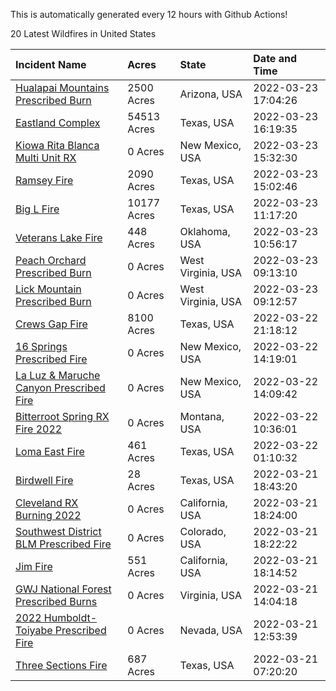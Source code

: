 This is automatically generated every 12 hours with Github Actions!

20 Latest Wildfires in United States

 | Incident Name | Acres | State | Date and Time |
|:---|:---|:---|:---|
| [Hualapai Mountains Prescribed Burn ](https://inciweb.nwcg.gov/incident/8028/) | 2500 Acres | Arizona, USA | 2022-03-23 17:04:26 |
| [Eastland Complex](https://inciweb.nwcg.gov/incident/8010/) | 54513 Acres | Texas, USA | 2022-03-23 16:19:35 |
| [Kiowa Rita Blanca Multi Unit RX](https://inciweb.nwcg.gov/incident/8029/) | 0 Acres | New Mexico, USA | 2022-03-23 15:32:30 |
| [Ramsey Fire](https://inciweb.nwcg.gov/incident/8020/) | 2090 Acres | Texas, USA | 2022-03-23 15:02:46 |
| [Big L Fire](https://inciweb.nwcg.gov/incident/8016/) | 10177 Acres | Texas, USA | 2022-03-23 11:17:20 |
| [Veterans Lake Fire](https://inciweb.nwcg.gov/incident/8023/) | 448 Acres | Oklahoma, USA | 2022-03-23 10:56:17 |
| [Peach Orchard Prescribed Burn](https://inciweb.nwcg.gov/incident/8021/) | 0 Acres | West Virginia, USA | 2022-03-23 09:13:10 |
| [Lick Mountain Prescribed Burn](https://inciweb.nwcg.gov/incident/8022/) | 0 Acres | West Virginia, USA | 2022-03-23 09:12:57 |
| [Crews Gap Fire](https://inciweb.nwcg.gov/incident/7997/) | 8100 Acres | Texas, USA | 2022-03-22 21:18:12 |
| [16 Springs Prescribed Fire ](https://inciweb.nwcg.gov/incident/8027/) | 0 Acres | New Mexico, USA | 2022-03-22 14:19:01 |
| [La Luz & Maruche Canyon Prescribed Fire](https://inciweb.nwcg.gov/incident/8026/) | 0 Acres | New Mexico, USA | 2022-03-22 14:09:42 |
| [Bitterroot Spring RX Fire 2022](https://inciweb.nwcg.gov/incident/8024/) | 0 Acres | Montana, USA | 2022-03-22 10:36:01 |
| [Loma East Fire](https://inciweb.nwcg.gov/incident/8025/) | 461 Acres | Texas, USA | 2022-03-22 01:10:32 |
| [Birdwell Fire](https://inciweb.nwcg.gov/incident/8014/) | 28 Acres | Texas, USA | 2022-03-21 18:43:20 |
| [Cleveland RX Burning 2022](https://inciweb.nwcg.gov/incident/7317/) | 0 Acres | California, USA | 2022-03-21 18:24:00 |
| [Southwest District BLM Prescribed Fire ](https://inciweb.nwcg.gov/incident/7852/) | 0 Acres | Colorado, USA | 2022-03-21 18:22:22 |
| [Jim Fire](https://inciweb.nwcg.gov/incident/7987/) | 551 Acres | California, USA | 2022-03-21 18:14:52 |
| [GWJ National Forest Prescribed Burns](https://inciweb.nwcg.gov/incident/7945/) | 0 Acres | Virginia, USA | 2022-03-21 14:04:18 |
| [2022 Humboldt-Toiyabe Prescribed Fire](https://inciweb.nwcg.gov/incident/7310/) | 0 Acres | Nevada, USA | 2022-03-21 12:53:39 |
| [Three Sections Fire](https://inciweb.nwcg.gov/incident/8017/) | 687 Acres | Texas, USA | 2022-03-21 07:20:20 |
